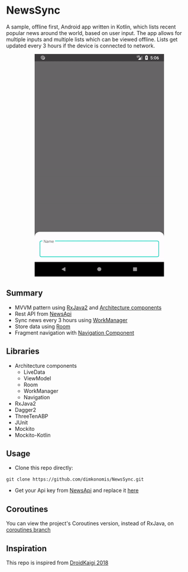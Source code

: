 # NewsSync
A sample, offline first, Android app written in Kotlin, which lists recent popular news around the world, based on user input. 
The app allows for multiple inputs and multiple lists which can be viewed offline. Lists get updated every 3 hours if the device is connected to network.

<p align="center">
  <img src="sample.gif" height="600" width="350" />
</p>

## Summary
* MVVM pattern using [RxJava2](https://github.com/ReactiveX/RxJava) and [Architecture components](https://developer.android.com/topic/libraries/architecture)
* Rest API from [NewsApi](https://newsapi.org/)
* Sync news every 3 hours using [WorkManager](https://developer.android.com/topic/libraries/architecture/workmanager)
* Store data using [Room](https://developer.android.com/topic/libraries/architecture/room)
* Fragment navigation with [Navigation Component](https://developer.android.com/topic/libraries/architecture/navigation)

## Libraries
* Architecture components
  * LiveData
  * ViewModel
  * Room
  * WorkManager
  * Navigation
* RxJava2
* Dagger2
* ThreeTenABP
* JUnit
* Mockito
* Mockito-Kotlin

## Usage
* Clone this repo directly:
~~~~ 
git clone https://github.com/dimkonomis/NewsSync.git
~~~~
* Get your Api key from [NewsApi](https://newsapi.org/) and replace it [here](https://github.com/dimkonomis/NewsSync/blob/master/app/src/main/java/com/dk/newssync/data/source/network/NetworkHeadersInterceptor.kt)

## Coroutines
You can view the project's Coroutines version, instead of RxJava, on [coroutines branch](https://github.com/dimkonomis/NewsSync/tree/coroutines)

## Inspiration
This repo is inspired from [DroidKaigi 2018](https://github.com/DroidKaigi/conference-app-2018)
